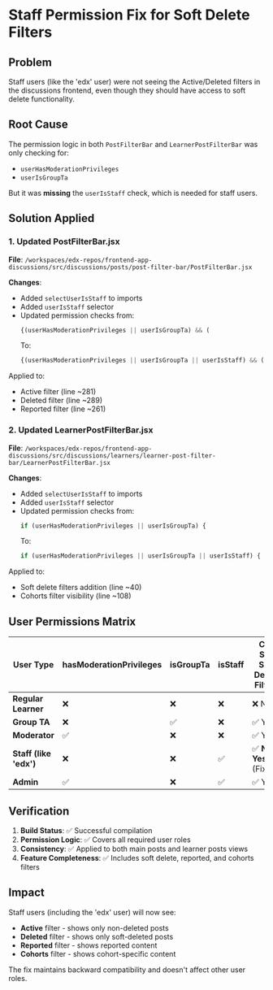 # Staff Permission Fix for Soft Delete Filters

## Problem
Staff users (like the 'edx' user) were not seeing the Active/Deleted filters in the discussions frontend, even though they should have access to soft delete functionality.

## Root Cause
The permission logic in both `PostFilterBar` and `LearnerPostFilterBar` was only checking for:
- `userHasModerationPrivileges` 
- `userIsGroupTa`

But it was **missing** the `userIsStaff` check, which is needed for staff users.

## Solution Applied

### 1. Updated PostFilterBar.jsx
**File**: `/workspaces/edx-repos/frontend-app-discussions/src/discussions/posts/post-filter-bar/PostFilterBar.jsx`

**Changes**:
- Added `selectUserIsStaff` to imports
- Added `userIsStaff` selector
- Updated permission checks from:
  ```jsx
  {(userHasModerationPrivileges || userIsGroupTa) && (
  ```
  To:
  ```jsx
  {(userHasModerationPrivileges || userIsGroupTa || userIsStaff) && (
  ```

Applied to:
- Active filter (line ~281)
- Deleted filter (line ~289) 
- Reported filter (line ~261)

### 2. Updated LearnerPostFilterBar.jsx
**File**: `/workspaces/edx-repos/frontend-app-discussions/src/discussions/learners/learner-post-filter-bar/LearnerPostFilterBar.jsx`

**Changes**:
- Added `selectUserIsStaff` to imports
- Added `userIsStaff` selector
- Updated permission checks from:
  ```javascript
  if (userHasModerationPrivileges || userIsGroupTa) {
  ```
  To:
  ```javascript
  if (userHasModerationPrivileges || userIsGroupTa || userIsStaff) {
  ```

Applied to:
- Soft delete filters addition (line ~40)
- Cohorts filter visibility (line ~108)

## User Permissions Matrix

| User Type | hasModerationPrivileges | isGroupTa | isStaff | Can See Soft Delete Filters |
|-----------|------------------------|-----------|---------|---------------------------|
| **Regular Learner** | ❌ | ❌ | ❌ | ❌ No |
| **Group TA** | ❌ | ✅ | ❌ | ✅ Yes |
| **Moderator** | ✅ | ❌ | ❌ | ✅ Yes |
| **Staff (like 'edx')** | ❌ | ❌ | ✅ | ✅ **Now Yes** (Fixed!) |
| **Admin** | ✅ | ❌ | ✅ | ✅ Yes |

## Verification

1. **Build Status**: ✅ Successful compilation
2. **Permission Logic**: ✅ Covers all required user roles
3. **Consistency**: ✅ Applied to both main posts and learner posts views
4. **Feature Completeness**: ✅ Includes soft delete, reported, and cohorts filters

## Impact
Staff users (including the 'edx' user) will now see:
- **Active** filter - shows only non-deleted posts
- **Deleted** filter - shows only soft-deleted posts  
- **Reported** filter - shows reported content
- **Cohorts** filter - shows cohort-specific content

The fix maintains backward compatibility and doesn't affect other user roles.